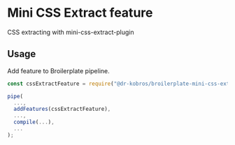 # Mini CSS Extract feature

CSS extracting with mini-css-extract-plugin

## Usage

Add feature to Broilerplate pipeline.

```js
const cssExtractFeature = require("@dr-kobros/broilerplate-mini-css-extract");

pipe(
  ...,
  addFeatures(cssExtractFeature),
  ...,
  compile(...),
  ...
);
```
